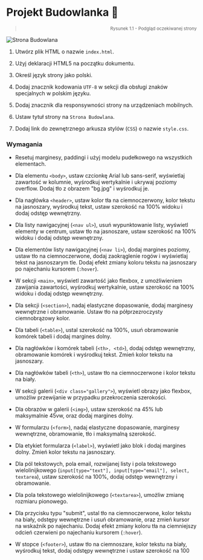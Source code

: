 # Projekt Budowlanka 🧱

> <div align="right"><sub>Rysunek 1.1 - Podgląd oczekiwanej strony</sub></div>

![Strona Budowlana](https://github.com/TEB-DK/Domena_aplikacji_internetowych/assets/125214141/40f7966c-4088-4c6f-a8c8-f28db6dfbcb2)


1. Utwórz plik HTML o nazwie `index.html`.

2. Użyj deklaracji HTML5 na początku dokumentu.

3. Określ język strony jako polski.

4. Dodaj znacznik kodowania `UTF-8` w sekcji dla obsługi znaków specjalnych w polskim języku.

5. Dodaj znacznik dla responsywności strony na urządzeniach mobilnych.

6. Ustaw tytuł strony na `Strona Budowlana`.

7. Dodaj link do zewnętrznego arkusza stylów (`CSS`) o nazwie `style.css`.

### Wymagania
   - Resetuj marginesy, paddingi i użyj modelu pudełkowego na wszystkich elementach.

   - Dla elementu `<body>`, ustaw czcionkę Arial lub sans-serif, wyświetlaj zawartość w kolumnie, wyśrodkuj wertykalnie i ukrywaj poziomy overflow. Dodaj tło z obrazem "bg.jpg" i wyśrodkuj je.

   - Dla nagłówka `<header>`, ustaw kolor tła na ciemnoczerwony, kolor tekstu na jasnoszary, wyśrodkuj tekst, ustaw szerokość na 100% widoku i dodaj odstęp wewnętrzny.

   - Dla listy nawigacyjnej (`<nav ul>`), usuń wypunktowanie listy, wyświetl elementy w centrum, ustaw tło na jasnoszare, ustaw szerokość na 100% widoku i dodaj odstęp wewnętrzny.

   - Dla elementów listy nawigacyjnej (`<nav li>`), dodaj margines poziomy, ustaw tło na ciemnoczerwone, dodaj zaokrąglenie rogów i wyświetlaj tekst na jasnoszarym tle. Dodaj efekt zmiany koloru tekstu na jasnoszary po najechaniu kursorem (`:hover`).

   - W sekcji `<main>`, wyświetl zawartość jako flexbox, z umożliwieniem zawijania zawartości, wyśrodkuj wertykalnie, ustaw szerokość na 100% widoku i dodaj odstęp wewnętrzny.

   - Dla sekcji (`<section>`), nadaj elastyczne dopasowanie, dodaj marginesy wewnętrzne i obramowanie. Ustaw tło na półprzezroczysty ciemnobrązowy kolor.

   - Dla tabeli (`<table>`), ustal szerokość na 100%, usuń obramowanie komórek tabeli i dodaj margines dolny.

   - Dla nagłówków i komórek tabeli (`<th>, <td>`), dodaj odstęp wewnętrzny, obramowanie komórek i wyśrodkuj tekst. Zmień kolor tekstu na jasnoszary.

   - Dla nagłówków tabeli (`<th>`), ustaw tło na ciemnoczerwone i kolor tekstu na biały.

   - W sekcji galerii (`<div class="gallery">`), wyświetl obrazy jako flexbox, umożliw przewijanie w przypadku przekroczenia szerokości.

   - Dla obrazów w galerii (`<img>`), ustaw szerokość na 45% lub maksymalnie 45vw, oraz dodaj margines dolny.

   - W formularzu (`<form>`), nadaj elastyczne dopasowanie, marginesy wewnętrzne, obramowanie, tło i maksymalną szerokość.

   - Dla etykiet formularza (`<label>`), wyświetl jako blok i dodaj margines dolny. Zmień kolor tekstu na jasnoszary.

   - Dla pól tekstowych, pola email, rozwijanej listy i pola tekstowego wielolinijkowego (`input[type="text"], input[type="email"], select, textarea`), ustaw szerokość na 100%, dodaj odstęp wewnętrzny i obramowanie.

   - Dla pola tekstowego wielolinijkowego (`<textarea>`), umożliw zmianę rozmiaru pionowego.

   - Dla przycisku typu "submit", ustal tło na ciemnoczerwone, kolor tekstu na biały, odstępy wewnętrzne i usuń obramowanie, oraz zmień kursor na wskaźnik po najechaniu. Dodaj efekt zmiany koloru tła na ciemniejszy odcień czerwieni po najechaniu kursorem (`:hover`).

   - W stopce (`<footer>`), ustaw tło na ciemnoszare, kolor tekstu na biały, wyśrodkuj tekst, dodaj odstępy wewnętrzne i ustaw szerokość na 100

